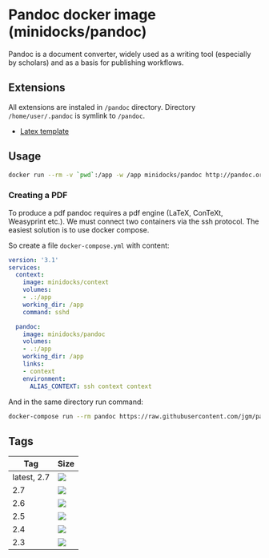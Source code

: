 Pandoc docker image (minidocks/pandoc)
======================================

Pandoc is a document converter, widely used as a writing tool (especially by scholars) and as a basis for publishing
workflows.

Extensions
----------

All extensions are instaled in `/pandoc` directory. Directory `/home/user/.pandoc` is symlink to `/pandoc`.

- [Latex template](https://github.com/Wandmalfarbe/pandoc-latex-template)

Usage
-----

```bash
docker run --rm -v `pwd`:/app -w /app minidocks/pandoc http://pandoc.org/MANUAL.html -t markdown
```

### Creating a PDF

To produce a pdf pandoc requires a pdf engine (LaTeX, ConTeXt, Weasyprint etc.). We must connect
two containers via the ssh protocol. The easiest solution is to use docker compose.

So create a file `docker-compose.yml` with content:
```yaml
version: '3.1'
services:
  context:
    image: minidocks/context
    volumes:
    - .:/app
    working_dir: /app
    command: sshd

  pandoc:
    image: minidocks/pandoc
    volumes:
    - .:/app
    working_dir: /app
    links:
    - context
    environment:
      ALIAS_CONTEXT: ssh context context
```

And in the same directory run command:
```bash
docker-compose run --rm pandoc https://raw.githubusercontent.com/jgm/pandoc/master/MANUAL.txt -t context -o manual.pdf
```

Tags
----

 Tag         | Size
 ----------- | ----
 latest, 2.7 | [![](https://images.microbadger.com/badges/image/minidocks/pandoc.svg)](https://microbadger.com/images/minidocks/pandoc)
 2.7         | [![](https://images.microbadger.com/badges/image/minidocks/pandoc:2.7.svg)](https://microbadger.com/images/minidocks/pandoc:2.7)
 2.6         | [![](https://images.microbadger.com/badges/image/minidocks/pandoc:2.6.svg)](https://microbadger.com/images/minidocks/pandoc:2.6)
 2.5         | [![](https://images.microbadger.com/badges/image/minidocks/pandoc:2.5.svg)](https://microbadger.com/images/minidocks/pandoc:2.5)
 2.4         | [![](https://images.microbadger.com/badges/image/minidocks/pandoc:2.4.svg)](https://microbadger.com/images/minidocks/pandoc:2.4)
 2.3         | [![](https://images.microbadger.com/badges/image/minidocks/pandoc:2.3.svg)](https://microbadger.com/images/minidocks/pandoc:2.3)
